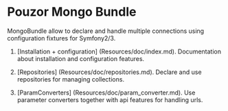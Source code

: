 Pouzor Mongo Bundle
=================

MongoBundle allow to declare and handle multiple connections using configuration fixtures for Symfony2/3.

1.  [Installation + configuration] (Resources/doc/index.md).
    Documentation about installation and configuration features.

2.  [Repositories] (Resources/doc/repositories.md).
    Declare and use repositories for managing collections.

2.  [ParamConverters] (Resources/doc/param_converter.md).
    Use parameter converters together with api features for handling urls.